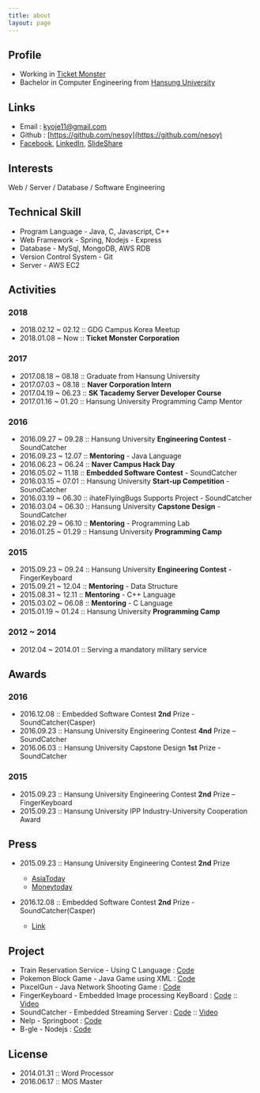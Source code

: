 ```yaml
---
title: about
layout: page
---
```


## Profile
- Working in [Ticket Monster](http://www.ticketmonster.co.kr/)
- Bachelor in Computer Engineering from [Hansung University](http://www.hansung.ac.kr/)

## Links
- Email : kyoje11@gmail.com
- Github : [https://github.com/nesoy](https://github.com/nesoy)
- [Facebook](https://www.facebook.com/Nesoy92),  [LinkedIn](https://www.linkedin.com/in/young-jae-kwon-3514b3141/),           [SlideShare](http://slideshare.net/YoungJaeKwon3)

## Interests
Web / Server / Database / Software Engineering

## Technical Skill
- Program Language - Java, C, Javascript, C++
- Web Framework - Spring, Nodejs - Express
- Database - MySql, MongoDB, AWS RDB
- Version Control System - Git
- Server - AWS EC2

## Activities
### 2018
- 2018.02.12 ~ 02.12 :: GDG Campus Korea Meetup
- 2018.01.08 ~ Now :: **Ticket Monster Corporation**

### 2017
- 2017.08.18 ~ 08.18 :: Graduate from Hansung University
- 2017.07.03 ~ 08.18 :: **Naver Corporation Intern**
- 2017.04.19 ~ 06.23 :: **SK Tacademy Server Developer Course**
- 2017.01.16 ~ 01.20 :: Hansung University Programming Camp Mentor

### 2016
- 2016.09.27 ~ 09.28 :: Hansung University **Engineering Contest** - SoundCatcher
- 2016.09.23 ~ 12.07 :: **Mentoring** - Java Language
- 2016.06.23 ~ 06.24 :: **Naver Campus Hack Day**
- 2016.05.02 ~ 11.18 :: **Embedded Software Contest** - SoundCatcher
- 2016.03.15 ~ 07.01 :: Hansung University **Start-up Competition** - SoundCatcher
- 2016.03.19 ~ 06.30 :: ihateFlyingBugs Supports Project - SoundCatcher
- 2016.03.04 ~ 06.30 :: Hansung University **Capstone Design** - SoundCatcher
- 2016.02.29 ~ 06.10 :: **Mentoring** - Programming Lab
- 2016.01.25 ~ 01.29 :: Hansung University **Programming Camp**

### 2015
- 2015.09.23 ~ 09.24 :: Hansung University **Engineering Contest** - FingerKeyboard
- 2015.09.21 ~ 12.04 :: **Mentoring** - Data Structure
- 2015.08.31 ~ 12.11 :: **Mentoring** - C++ Language
- 2015.03.02 ~ 06.08 :: **Mentoring** - C Language
- 2015.01.19 ~ 01.24 :: Hansung University **Programming Camp**

### 2012 ~ 2014
- 2012.04 ~ 2014.01 :: Serving a mandatory military service

## Awards
### 2016
- 2016.12.08 :: Embedded Software Contest **2nd** Prize - SoundCatcher(Casper)
- 2016.09.23 :: Hansung University Engineering Contest **4nd** Prize – SoundCatcher
- 2016.06.03 :: Hansung University Capstone Design **1st** Prize - SoundCatcher
### 2015
- 2015.09.23 :: Hansung University Engineering Contest **2nd** Prize – FingerKeyboard
- 2015.09.23 :: Hansung University IPP Industry-University Cooperation Award

## Press
- 2015.09.23 :: Hansung University Engineering Contest **2nd** Prize
    - [AsiaToday](http://www.asiatoday.co.kr/view.php?key=20151007001927323)
    - [Moneytoday](http://www.mt.co.kr/view/mtview.php?type=1&no=2015092423497453318&outlink=1)

- 2016.12.08 :: Embedded Software Contest **2nd** Prize - SoundCatcher(Casper)
    - [Link](http://eswcontest.com/bbs/board.php?tbl=award&category=2016%B3%E2)

## Project
- Train Reservation Service - Using C Language : [Code](https://github.com/NESOY/TrainReserveService)
- Pokemon Block Game - Java Game using XML : [Code](https://github.com/NESOY/PokemonBlockGame)
- PixcelGun - Java Network Shooting Game : [Code](https://github.com/NESOY/PixelGun)
- FingerKeyboard - Embedded Image processing KeyBoard : [Code](https://github.com/FingerKeyboard-jh-sm/FingerKeyboard) :: [Video](https://www.youtube.com/watch?v=xI_Y875FghU)
- SoundCatcher - Embedded Streaming Server : [Code](https://github.com/SCCasper) :: [Video](https://www.youtube.com/watch?v=h2jTrTSD1wQ)
- Nelp - Springboot : [Code](https://github.com/Nelp-dev/Nelp)
- B-gle - Nodejs : [Code](https://github.com/B-gle/Server)



## License
- 2014.01.31 :: Word Processor
- 2016.06.17 :: MOS Master
